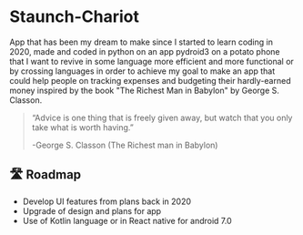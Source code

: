 # Staunch-Chariot

App that has been my dream to make since I started to learn coding in 2020, made and coded in python on an app pydroid3 on a potato phone that I want to revive in some language more efficient and more functional or by crossing languages in order to achieve my goal to make an app that could help people on tracking expenses and budgeting their hardly-earned money inspired by the book "The Richest Man in Babylon" by George S. Classon.

> “Advice is one thing that is freely given away, but watch that you only take what is worth having.”
>    
>    -George S. Classon (The Richest man in Babylon)


## 🛣️ Roadmap

 - Develop UI features from plans back in 2020
 - Upgrade of design and plans for app
 - Use of Kotlin language or in React native for android 7.0
